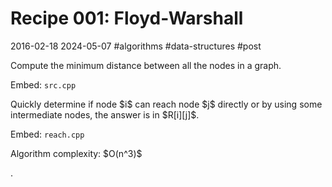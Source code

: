 # Recipe 001: Floyd-Warshall
2016-02-18 2024-05-07 #algorithms #data-structures #post

<p>Compute the minimum distance between all the nodes in a graph.</p>

Embed: `src.cpp`

<p>Quickly determine if node $i$ can reach node $j$ directly or by using some intermediate nodes, the answer is in $R[i][j]$.</p>

Embed: `reach.cpp`

<p>Algorithm complexity: $O(n^3)$</p>.
